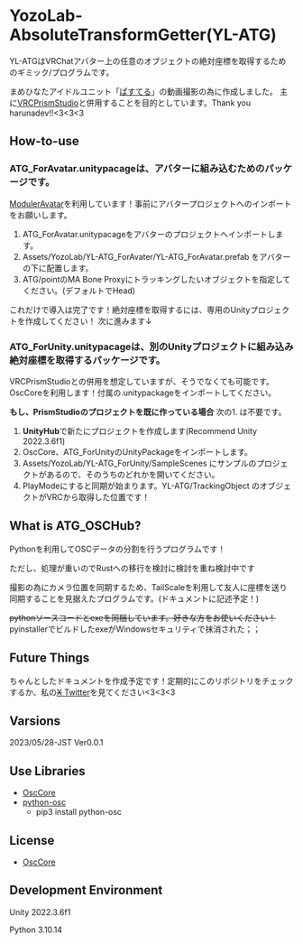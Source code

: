# YozoLab-AbsoluteTransformGetter(YL-ATG)

YL-ATGはVRChatアバター上の任意のオブジェクトの絶対座標を取得するためのギミック/プログラムです。

まめひなたアイドルユニット「[ぱすてる](https://twitter.com/pastel_VRChat)」の動画撮影の為に作成しました。
主に[VRCPrismStudio](https://haruna.dev/prismstudio/)と併用することを目的としています。Thank you harunadev!!<3<3<3

## How-to-use

### **ATG_ForAvatar.unitypacage**は、アバターに組み込むためのパッケージです。
[ModulerAvatar](https://modular-avatar.nadena.dev/)を利用しています！事前にアバタープロジェクトへのインポートをお願いします。

1. ATG_ForAvatar.unitypacageをアバターのプロジェクトへインポートします。
2. Assets/YozoLab/YL-ATG_ForAvater/YL-ATG_ForAvatar.prefab をアバターの下に配置します。
3. ATG/pointのMA Bone Proxyにトラッキングしたいオブジェクトを指定してください。(デフォルトでHead)

これだけで導入は完了です！絶対座標を取得するには、専用のUnityプロジェクトを作成してください！
次に進みます↓

### **ATG_ForUnity.unitypacage**は、別のUnityプロジェクトに組み込み絶対座標を取得するパッケージです。
VRCPrismStudioとの併用を想定していますが、そうでなくても可能です。
OscCoreを利用します！付属の.unitypackageをインポートしてください。

**もし、PrismStudioのプロジェクトを既に作っている場合**
次の1. は不要です。

1. **UnityHub**で新たにプロジェクトを作成します(Recommend Unity 2022.3.6f1)
2. OscCore、ATG_ForUnityのUnityPackageをインポートします。
3. Assets/YozoLab/YL-ATG_ForUnity/SampleScenes にサンプルのプロジェクトがあるので、そのうちのどれかを開いてください。
4. PlayModeにすると同期が始まります。YL-ATG/TrackingObject のオブジェクトがVRCから取得した位置です！

## What is ATG_OSCHub?
Pythonを利用してOSCデータの分割を行うプログラムです！

ただし、処理が重いのでRustへの移行を検討に検討を重ね検討中です

撮影の為にカメラ位置を同期するため、TailScaleを利用して友人に座標を送り同期することを見据えたプログラムです。(ドキュメントに記述予定！)

~~pythonソースコードとexeを同梱しています。好きな方をお使いください！~~pyinstallerでビルドしたexeがWindowsセキュリティで抹消された；；

## Future Things
ちゃんとしたドキュメントを作成予定です！定期的にこのリポジトリをチェックするか、私の[~~X~~ Twitter](https://twitter.com/YozoraKurage)を見てください<3<3<3

## Varsions
2023/05/28-JST Ver0.0.1

## Use Libraries
- [OscCore](https://github.com/stella3d/OscCore)
- [python-osc](https://pypi.org/project/python-osc/)
    - pip3 install python-osc

## License
- [OscCore](https://github.com/stella3d/OscCore?tab=readme-ov-file#)

## Development Environment
Unity 2022.3.6f1

Python 3.10.14